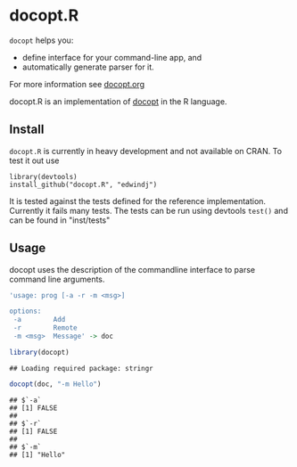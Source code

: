 docopt.R
========================================================

`docopt` helps you:

- define interface for your command-line app, and
- automatically generate parser for it.

For more information see [docopt.org](http://docopt.org)

docopt.R is an implementation of [docopt](http://docopt.org) in the R language.

Install
-------

`docopt.R` is currently in heavy development and not available on CRAN.
To test it out use
```
library(devtools)
install_github("docopt.R", "edwindj")
```

It is tested against the tests defined for the reference implementation.
Currently it fails many tests. 
The tests can be run using devtools `test()` and can be found in "inst/tests"

Usage
-----

docopt uses the description of the commandline interface to parse command line
arguments.


```r
'usage: prog [-a -r -m <msg>]

options:
 -a        Add
 -r        Remote
 -m <msg>  Message' -> doc

library(docopt)
```

```
## Loading required package: stringr
```

```r
docopt(doc, "-m Hello")
```

```
## $`-a`
## [1] FALSE
## 
## $`-r`
## [1] FALSE
## 
## $`-m`
## [1] "Hello"
```


